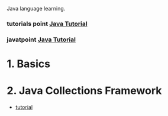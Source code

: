 Java language learning.
### tutorials point [Java Tutorial](https://www.tutorialspoint.com/java/index.htm)
### javatpoint [Java Tutorial](https://www.javatpoint.com/java-tutorial)


# 1. Basics 
# 2. Java Collections Framework
- [tutorial](http://beginnersbook.com/java-collections-tutorials/)
